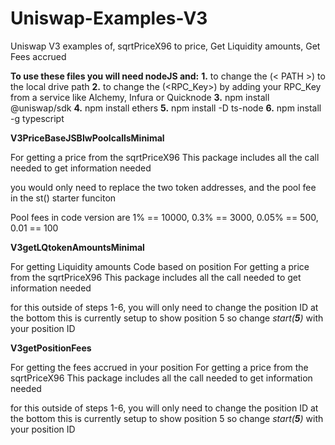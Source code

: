 # Uniswap-Examples-V3
Uniswap V3 examples of, sqrtPriceX96 to price, Get Liquidity amounts, Get Fees accrued 


**To use these files you will need nodeJS and:**
**1.** to change the (< PATH >) to the local drive path
**2.** to change the (<RPC_Key>) by adding your RPC_Key from a service like Alchemy, Infura or Quicknode
**3.** npm install @uniswap/sdk
**4.** npm install ethers
**5.** npm install -D ts-node
**6.** npm install -g typescript




**V3PriceBaseJSBIwPoolcallsMinimal**

For getting a price from the sqrtPriceX96
This package includes all the call needed to get information needed

you would only need to replace the two token addresses, and the pool fee in the st() starter funciton

Pool fees in code version are
1% == 10000, 0.3% == 3000, 0.05% == 500, 0.01 == 100



**V3getLQtokenAmountsMinimal**

For getting Liquidity amounts Code based on position
For getting a price from the sqrtPriceX96
This package includes all the call needed to get information needed

for this outside of steps 1-6, you will only need to change the position ID at the bottom
this is currently setup to show position 5 so change *start(**5**)* with your position ID



**V3getPositionFees**

For getting the fees accrued in your position
For getting a price from the sqrtPriceX96
This package includes all the call needed to get information needed

for this outside of steps 1-6, you will only need to change the position ID at the bottom
this is currently setup to show position 5 so change *start(**5**)* with your position ID
